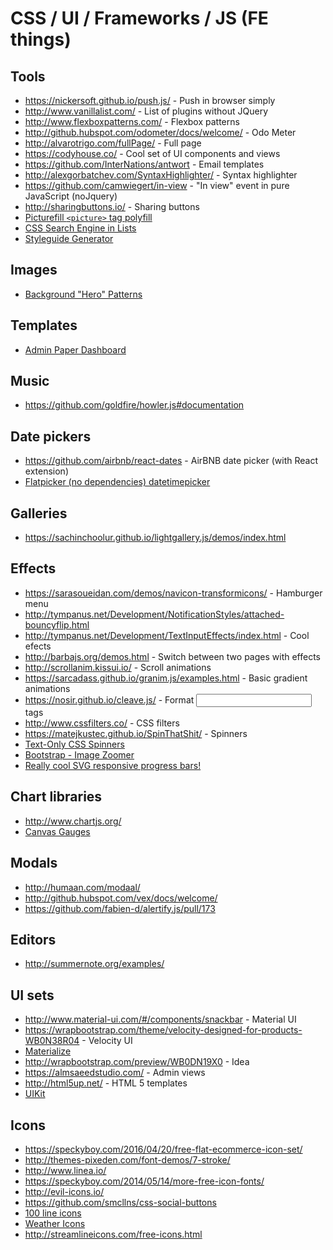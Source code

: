 # CSS / UI / Frameworks / JS (FE things)

## Tools

* https://nickersoft.github.io/push.js/ - Push in browser simply
* http://www.vanillalist.com/ - List of plugins without JQuery
* http://www.flexboxpatterns.com/ - Flexbox patterns 
* http://github.hubspot.com/odometer/docs/welcome/ - Odo Meter
* http://alvarotrigo.com/fullPage/ - Full page
* https://codyhouse.co/ - Cool set of UI components and views
* https://github.com/InterNations/antwort - Email templates
* http://alexgorbatchev.com/SyntaxHighlighter/ - Syntax highlighter
* https://github.com/camwiegert/in-view - "In view" event in pure JavaScript (noJquery)
* http://sharingbuttons.io/ - Sharing buttons
* [Picturefill `<picture>` tag polyfill](https://scottjehl.github.io/picturefill/)
* [CSS Search Engine in Lists](https://jets.js.org/)
* [Styleguide Generator](http://atomicdocs.io/)

## Images

* [Background "Hero" Patterns](http://www.heropatterns.com/)

## Templates

* [Admin Paper Dashboard](http://www.creative-tim.com/product/paper-dashboard)

## Music

* https://github.com/goldfire/howler.js#documentation

## Date pickers

* https://github.com/airbnb/react-dates - AirBNB date picker (with React extension)
* [Flatpicker (no dependencies) datetimepicker](https://chmln.github.io/flatpickr/)

## Galleries

* https://sachinchoolur.github.io/lightgallery.js/demos/index.html

## Effects

* https://sarasoueidan.com/demos/navicon-transformicons/ - Hamburger menu
* http://tympanus.net/Development/NotificationStyles/attached-bouncyflip.html
* http://tympanus.net/Development/TextInputEffects/index.html - Cool efects
* http://barbajs.org/demos.html - Switch between two pages with effects
* http://scrollanim.kissui.io/ - Scroll animations
* https://sarcadass.github.io/granim.js/examples.html - Basic gradient animations
* https://nosir.github.io/cleave.js/ - Format <input> tags
* http://www.cssfilters.co/ - CSS filters
* https://matejkustec.github.io/SpinThatShit/ - Spinners
* [Text-Only CSS Spinners](http://tawian.io/text-spinners/)
* [Bootstrap - Image Zoomer](https://github.com/marcaube/bootstrap-magnify)
* [Really cool SVG responsive progress bars!](https://kimmobrunfeldt.github.io/progressbar.js/)

## Chart libraries

* http://www.chartjs.org/
* [Canvas Gauges](https://canvas-gauges.com/)

## Modals

* http://humaan.com/modaal/
* http://github.hubspot.com/vex/docs/welcome/
* https://github.com/fabien-d/alertify.js/pull/173

## Editors

* http://summernote.org/examples/

## UI sets

* http://www.material-ui.com/#/components/snackbar - Material UI
* https://wrapbootstrap.com/theme/velocity-designed-for-products-WB0N38R04 - Velocity UI
* [Materialize](http://materializecss.com/)
* http://wrapbootstrap.com/preview/WB0DN19X0 - Idea
* https://almsaeedstudio.com/ - Admin views
* http://html5up.net/ - HTML 5 templates
* [UIKit](https://getuikit.com/docs/form-select.html)

## Icons

* https://speckyboy.com/2016/04/20/free-flat-ecommerce-icon-set/
* http://themes-pixeden.com/font-demos/7-stroke/
* http://www.linea.io/
* https://speckyboy.com/2014/05/14/more-free-icon-fonts/
* http://evil-icons.io/
* https://github.com/smcllns/css-social-buttons
* [100 line icons](http://www.gonzodesign.nl/gonzocons/)
* [Weather Icons](https://erikflowers.github.io/weather-icons/)
* http://streamlineicons.com/free-icons.html
